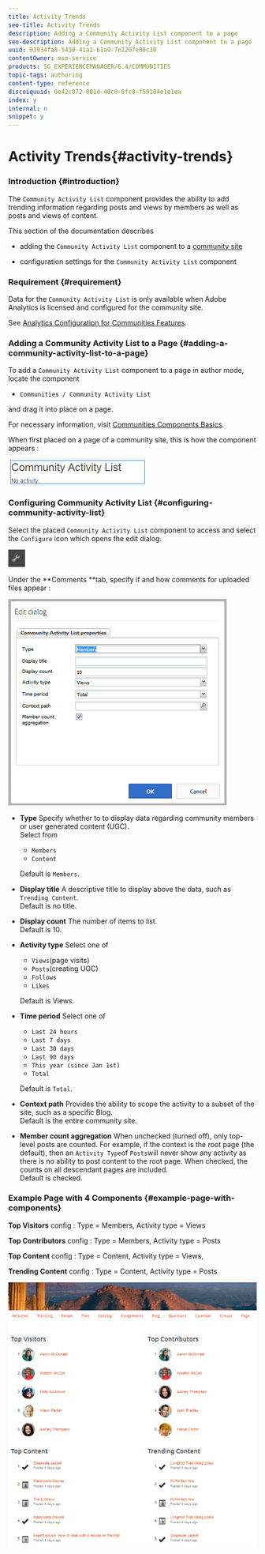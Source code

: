```yaml
---
title: Activity Trends
seo-title: Activity Trends
description: Adding a Community Activity List component to a page
seo-description: Adding a Community Activity List component to a page
uuid: 03934fa8-5430-41a2-b1a9-7e2207e08c30
contentOwner: msm-service
products: SG_EXPERIENCEMANAGER/6.4/COMMUNITIES
topic-tags: authoring
content-type: reference
discoiquuid: 0e42c872-001d-40c0-8fc8-f59104e1e1ea
index: y
internal: n
snippet: y
---
```


# Activity Trends{#activity-trends}

### Introduction {#introduction}

The `Community Activity List` component provides the ability to add trending information regarding posts and views by members as well as posts and views of content.

This section of the documentation describes

* adding the `Community Activity List` component to a [community site](../../communities/using/overview.md#community-sites)

* configuration settings for the `Community Activity List` component

### Requirement {#requirement}

Data for the `Community Activity List` is only available when Adobe Analytics is licensed and configured for the community site.

See [Analytics Configuration for Communities Features](../../communities/using/analytics.md).

### Adding a Community Activity List to a Page {#adding-a-community-activity-list-to-a-page}

To add a `Community Activity List` component to a page in author mode, locate the component

* `Communities / Community Activity List`

and drag it into place on a page.

For necessary information, visit [Communities Components Basics](../../communities/using/basics.md).

When first placed on a page of a community site, this is how the component appears :

![](assets/chlimage_1-227.png)

### Configuring Community Activity List  {#configuring-community-activity-list}

Select the placed `Community Activity List` component to access and select the `Configure` icon which opens the edit dialog.

![](assets/chlimage_1-228.png)

Under the **Comments **tab, specify if and how comments for uploaded files appear :

![](assets/chlimage_1-229.png)

* **Type** 
  Specify whether to to display data regarding community members or user generated content (UGC).  
  Select from

    * `Members`
    * `Content`

  Default is `Members`.

* **Display title** 
  A descriptive title to display above the data, such as `Trending Content`.  
  Default is no title.

* **Display count** 
  The number of items to list.  
  Default is 10.

* **Activity type** 
  Select one of

    * `Views`(page visits)
    * `Posts`(creating UGC)
    * `Follows`
    * `Likes`

  Default is Views.

* **Time period** 
  Select one of

    * `Last 24 hours`
    * `Last 7 days`
    * `Last 30 days`
    * `Last 90 days`
    * `This year (since Jan 1st)`
    * `Total`

  Default is `Total`.

* **Context path** 
  Provides the ability to scope the activity to a subset of the site, such as a specific Blog.  
  Default is the entire community site.

* **Member count aggregation** 
  When unchecked (turned off), only top-level posts are counted. For example, if the context is the root page (the default), then an `Activity Type`of `Posts`will never show any activity as there is no ability to post content to the root page. When checked, the counts on all descendant pages are included.  
  Default is checked.

### Example Page with 4 Components {#example-page-with-components}

**Top Visitors** config : Type = Members, Activity type = Views

**Top Contributors** config : Type = Members, Activity type = Posts

**Top Content** config : Type = Content, Activity type = Views,

**Trending Content** config : Type = Content, Activity type = Posts

![](assets/chlimage_1-230.png)

